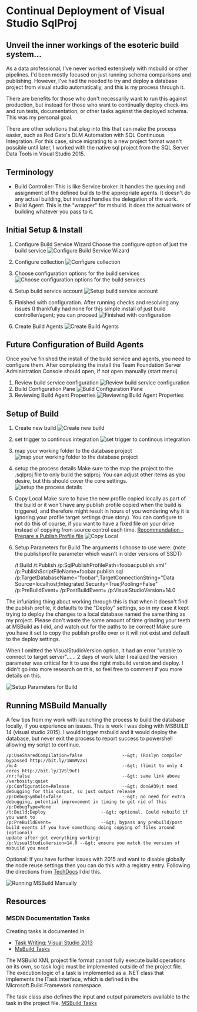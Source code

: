 # Continual Deployment of Visual Studio SqlProj


## Unveil the inner workings of the esoteric build system...

As a data professional, I&#39;ve never worked extensively with msbuild or other pipelines. I&#39;d been mostly focused on just running schema comparisons and publishing. However, I&#39;ve had the needed to try and deploy a database project from visual studio automatically, and this is my process through it.

There are benefits for those who don&#39;t necessarily want to run this against production, but instead for those who want to continually deploy check-ins and run tests, documentation, or other tasks against the deployed schema. This was my personal goal.

There are other solutions that plug into this that can make the process easier, such as Red Gate&#39;s DLM Automation with SQL Continuous Integration. For this case, since migrating to a new project format wasn&#39;t possible until later, I worked with the native sql project from the SQL Server Data Tools in Visual Studio 2015.

## Terminology

*   Build Controller: This is like Service broker. It handles the queuing and assignment of the defined builds to the appropriate agents. It doesn&#39;t do any actual building, but instead handles the delegation of the work.
*   Build Agent: This is the &#34;wrapper&#34; for msbuild. It does the actual work of building whatever you pass to it.

## Initial Setup &amp; Install

1.  Configure Build Service Wizard
Choose the configure option of just the build service
![Configure Build Service Wizard](/images/configure-build-service-wizard.png)

2.  Configure collection ![Configure collection](/images/configure-collection.png)

3.  Choose configuration options for the build services
![Choose configuration options for the build services](/images/choose-configuration-options-for-the-build-services.png)

4.  Setup build service account
![Setup build service account](/images/setup-build-service-account.png)

5.  Finished with configuration. After running checks and resolving any issues (I thankfully had none for this simple install of just build controller/agent; you can proceed
![Finished with configuration](/images/finished-with-configuration.png)

6.  Create Build Agents
![Create Build Agents](/images/create-build-agents.png)

## Future Configuration of Build Agents

Once you&#39;ve finished the install of the build service and agents, you need to configure them. After completing the install the Team Foundation Server Administration Console should open, if not open manually (start menu)

1.  Review build service configuration
![Review build service configuration](/images/review-build-service-configuration.png)
2.  Build Configuration Pane
![Build Configuration Pane](/images/build-configuration-pane.png)
3.  Reviewing Build Agent Properties
![Reviewing Build Agent Properties](/images/reviewing-build-agent-properties.png)

## Setup of Build

1.  Create new build
![Create new build](/images/create-new-build.png)

2.  set trigger to continous integration
![set trigger to continous integration](/images/set-trigger-to-continous-integration.png)

3.  map your working folder to the database project
![map your working folder to the database project](/images/map-your-working-folder-to-the-database-project.png)

4.  setup the process details
Make sure to the map the project to the .sqlproj file to only build the sqlproj. You can adjust other items as you desire, but this should cover the core settings.
![setup the process details](/images/setup-the-process-details.png)

5.  Copy Local
Make sure to have the new profile copied locally as part of the build or it won&#39;t have any publish profile copied when the build is triggered, and therefore might result in hours of you wondering why it is ignoring your profile target settings (true story). You can configure to not do this of course, if you want to have a fixed file on your drive instead of copying from source control each time. [Recommendation - Prepare a Publish Profile file](http://bit.ly/221zgxS)
![Copy Local](/images/copy-local.png)

6.  Setup Parameters for Build
The arguments I choose to use were:
(note the publishprofile parameter which wasn&#39;t in older versions of SSDT)

    /t:Build /t:Publish /p:SqlPublishProfilePath=foobar.publish.xml&#34; /p:PublishScriptFileName=foobar.publish.sql /p:TargetDatabaseName=&#34;foobar&#34;;TargetConnectionString=&#34;Data Source=localhost;Integrated Security=True;Pooling=False&#34; /p:PreBuildEvent= /p:PostBuildEvent=  /p:VisualStudioVersion=14.0

The infuriating thing about working through this is that when it doesn&#39;t find the publish profile, it defaults to the &#34;Deploy&#34; settings, so in my case it kept trying to deploy the changes to a local database named the same thing as my project. Please don&#39;t waste the same amount of time grinding your teeth at MSBuild as I did, and watch out for the paths to be correct! Make sure you have it set to copy the publish profile over or it will not exist and default to the deploy settings.

When I omitted the VisualStudioVersion option, it had an error &#34;unable to connect to target server&#34;...... 2 days of work later I realized the version parameter was critical for it to use the right msbuild version and deploy. I didn&#39;t go into more research on this, so feel free to comment if you more details on this.

![Setup Parameters for Build](/images/setup-parameters-for-build.png)

## Running MSBuild Manually

A few tips from my work with launching the process to build the database locally, if you experience an issues. This is work I was doing with MSBUILD 14 (visual studio 2015). I would trigger msbuild and it would deploy the database, but never exit the process to report success to powershell allowing my script to continue.

```text
/p:UseSharedCompilation=false               --&gt; (Roslyn compiler bypassed http://bit.ly/1WmMVzx)
/m:4                                        --&gt; (limit to only 4 cores http://bit.ly/1VSl9uF)
/nr:false                                   --&gt; same link above
/verbosity:quiet
/p:Configuration=Release                    --&gt; don&#39;t need debugging for this output, so just output release
/p:DebugSymbols=false                       --&gt; no need for extra debugging, potential improvement in timing to get rid of this
/p:DebugType=None
/t:Build;Deploy                     --&gt; optional. Could rebuild if you want to
/p:PreBuildEvent=                   --&gt; bypass any prebuild/post build events if you have something doing copying of files around (optional)
update after got everything working:
/p:VisualStudioVersion=14.0 --&gt; ensure you match the version of msbuild you need
```

Optional: If you have further issues with 2015 and want to disable globally the node reuse settings then you can do this with a registry entry. Following the directions from [TechDocs](https://techdocs.ed-fi.org/display/ODSAPI20/Step&#43;4.&#43;Prepare&#43;the&#43;Development&#43;Environment) I did this.

![Running MSBuild Manually](/images/running-msbuild-manually.png)

## Resources

### MSDN Documentation Tasks

Creating tasks is documented in

*   [Task Writing: Visual Studio 2013](https://msdn.microsoft.com/en-us/library/t9883dzc(v=vs.120).aspx)
*   [MsBuild Tasks](https://msdn.microsoft.com/en-us/library/ms171466(v=vs.120).aspx)

The MSBuild XML project file format cannot fully execute build operations on its own, so task logic must be implemented outside of the project file.
The execution logic of a task is implemented as a .NET class that implements the ITask interface, which is defined in the Microsoft.Build.Framework namespace.

The task class also defines the input and output parameters available to the task in the project file. [MSBuild Tasks](https://msdn.microsoft.com/en-us/library/ms171466(v=vs.120).aspx#Anchor_0)


